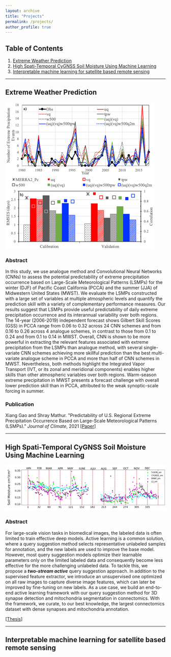 ```yaml
---
layout: archive
title: "Projects"
permalink: /projects/
author_profile: true
---
```


<!--{% include base_path %}

{% for post in site.publications reversed %}
  {% include archive-single.html %}
{% endfor %}
-->
## Table of Contents

1. [Extreme Weather Prediction](#extreme)
2. [High Spati-Temporal CyGNSS Soil Moisture Using Machine Learning](#cygnss)
3. [Interpretable machine learning for satellite based remote sensing](#explainable)

------------------------------------------------------------------------------
## Extreme Weather Prediction <a name="extreme"></a>

![Two-stream active](/files/figures/MIT/PCCA_res.png)

### Abstract

In this study, we use analogue method and Convolutional Neural Networks (CNNs) to assess the potential predictability of extreme precipitation occurrence based on Large-Scale Meteorological Patterns (LSMPs) for the winter (DJF) of Pacific Coast California (PCCA) and the summer (JJA) of Midwestern United States (MWST). We evaluate the LSMPs constructed with a large set of variables at multiple atmospheric levels and quantify the prediction skill with a variety of complementary performance measures. Our results suggest that LSMPs provide useful predictability of daily extreme precipitation occurrence and its interannual variability over both regions. The 14-year (2006-2019) independent forecast shows Gilbert Skill Scores (GSS) in PCCA range from 0.06 to 0.32 across 24 CNN schemes and from 0.16 to 0.26 across 4 analogue schemes, in contrast to those from 0.1 to 0.24 and from 0.1 to 0.14 in MWST. Overall, CNN is shown to be more powerful in extracting the relevant features associated with extreme precipitation from the LSMPs than analogue method, with several single-variate CNN schemes achieving more skillful prediction than the best multi-variate analogue scheme in PCCA and more than half of CNN schemes in MWST. Nevertheless, both methods highlight the Integrated Vapor Transport (IVT, or its zonal and meridional components) enables higher skills than other atmospheric variables over both regions. Warm-season extreme precipitation in MWST presents a forecast challenge with overall lower prediction skill than in PCCA, attributed to the weak synoptic-scale forcing in summer.

### Publication

Xiang Gao and Shray Mathur. "Predictability of U.S. Regional Extreme Precipitation Occurrence Based on Large-Scale Meteorological Patterns (LSMPs)." *Journal of Climate*, 2021 [[Paper](https://doi.org/10.1175/JCLI-D-21-0137.1)]

<!-- The field of ***connectomics*** aims to reconstruct the wiring diagram of the brain by mapping the neural connections at the level of individual synapses. Recent advances in electronic microscopy (EM) have enabled the collection of a large number of image stacks at nanometer resolution, but the annotation requires expertise and is super time-consuming. Here we provide a deep learning framework powered by [PyTorch](https://pytorch.org/) for automatic and semi-automatic image segmentation in connectomics. This repository is actively under development by Visual Computing Group ([VCG](https://vcg.seas.harvard.edu)) at Harvard University. -->

<!-- ### [[Documentation](https://zudi-lin.github.io/pytorch_connectomics/build/html/index.html)] [[GitHub](https://github.com/zudi-lin/pytorch_connectomics#pytorch-connectomics)] -->

<!-- Besides installation guidance and package references, we provide several tutorials covering both semantic and instance segmentation for [neurons](https://zudi-lin.github.io/pytorch_connectomics/build/html/tutorials/snemi.html), and other biological structures like [synapses](https://zudi-lin.github.io/pytorch_connectomics/build/html/tutorials/cremi.html) and [mitochondria](https://zudi-lin.github.io/pytorch_connectomics/build/html/tutorials/mito.html). -->

------------------------------------------------------------------------------
## High Spati-Temporal CyGNSS Soil Moisture Using Machine Learning <a name="cygnss"></a>

![Two-stream active](/files/figures/UT/scatter_daily_36km_all_months.png)

### Abstract

For large-scale vision tasks in biomedical images, the labeled data is often limited to train effective deep models.
Active learning is a common solution, where a query suggestion method selects representative unlabeled samples for annotation, and the new labels are used to improve the base model.
However, most query suggestion models optimize their learnable parameters only on the limited labeled data and consequently become less effective for the more challenging unlabeled data.
To tackle this, we propose a ***two-stream active*** query suggestion approach. In addition to the supervised feature extractor, we introduce an unsupervised one optimized on all raw images to capture diverse image features, which can later be improved by fine-tuning on new labels.
As a use case, we build an end-to-end active learning framework with our query suggestion method for 3D synapse detection and mitochondria segmentation in connectomics. With the framework, we curate, to our best knowledge, the largest connectomics dataset with dense synapses and mitochondria annotation.

[[Thesis](https://zudi-lin.github.io/pytorch_connectomics/build/html/index.html)]

<!-- Zudi Lin, [Donglai Wei](https://donglaiw.github.io), [Won-Dong Jang](https://wdjang.github.io), Siyan Zhou, Xupeng Chen, [Xueying Wang](https://sites.google.com/view/snowxwang/home?authuser=0), Richard Schalek, Daniel Berger, [Brian Matejek](https://www.brianmatejek.com), Lee Kamentsky, Adi Suissa-Peleg, [Daniel Haehn](https://danielhaehn.com), [Thouis Jones](https://personal.broadinstitute.org/thouis/), Toufiq Parag, [Jeff Lichtman](https://lichtmanlab.fas.harvard.edu/people/jeff-lichtman) and [Hanspeter Pfister](https://en.wikipedia.org/wiki/Hanspeter_Pfister). "Two-Stream Active Query Suggestion for Active Learning in Connectomics." *European Conference on Computer Vision* (**ECCV**), 2020 [[Paper](https://www.ecva.net/papers/eccv_2020/papers_ECCV/papers/123630103.pdf)][[Supp.](https://www.ecva.net/papers/eccv_2020/papers_ECCV/papers/123630103-supp.pdf)]

### Code

* Mitocondria Segmentation on the Lucchi Dataset [[Link](https://zudi-lin.github.io/pytorch_connectomics/build/html/tutorials/mito.html#semantic-segmentation)]
* Synaptic Cleft Detection on the CREMI Dataset [[Link](https://zudi-lin.github.io/pytorch_connectomics/build/html/tutorials/synapse.html#synaptic-cleft-detection)]
* Synaptic Polarity Detection on the EM-R50 Dataset [[Link](https://zudi-lin.github.io/pytorch_connectomics/build/html/tutorials/synapse.html#synaptic-polarity-detection)]
* ***Two-Stream Query Suggestion*** Algorithm [[Link](https://github.com/zudi-lin/pytorch_connectomics/blob/master/scripts/tools/active_learning/two_stream.py)]

### Dataset

Todo

### Acknowledgements

This project has been partially supported by NSF award IIS-1835231 and NIH award 5U54CA225088-03. -->

------------------------------------------------------------------------------
## Interpretable machine learning for satellite based remote sensing<a name="explainable"></a>



<!-- ### MitoEM Challenge: Large-scale 3D Mitochondria Instance Segmentation

<a href="https://mitoem.grand-challenge.org">
<img style="float:left;margin:10px 10px 0px 0px" src="/files/figures/challenges/mitoem_logo.png" alt="MitoEM Logo" width="160" height="160">
</a>

The task is the ***3D mitochondria instance segmentation*** on two 30x30x30 μm^3 datasets, 1000x4096x4096 in voxels at (30, 8, 8) nanometer (nm) resolution. The electron microscopy (EM) image volumes are acquired from a rat (MitoEM-R) and a human (MitoEM-H) tissue, respectively. The mitochondria can display a complex morphology, *e.g.*, mitochondria-on-a-string (MOAS) instances that are connected by thin microtubules, and multiple instances can entangle with each other. Our [MitoEM challenge](https://mitoem.grand-challenge.org) is held at [IEEE ISBI 2021](https://biomedicalimaging.org/2021/). -->
